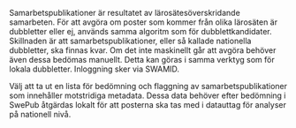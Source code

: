 Samarbetspublikationer är resultatet av lärosätesöverskridande samarbeten. För att avgöra om poster som kommer från olika lärosäten är dubbletter eller ej, används samma algoritm som för dubblettkandidater. Skillnaden är att samarbetspublikationer, eller så kallade nationella dubbletter, ska finnas kvar. Om det inte maskinellt går att avgöra behöver även dessa bedömas manuellt. Detta kan göras i samma verktyg som för lokala dubbletter. Inloggning sker via SWAMID.

Välj att ta ut en lista för bedömning och flaggning av samarbetspublikationer som innehåller motstridiga metadata. Dessa data behöver efter bedömning i SwePub åtgärdas lokalt för att posterna ska tas med i datauttag för analyser på nationell nivå.
